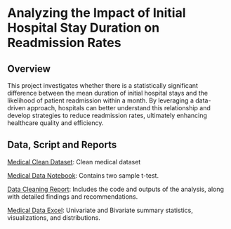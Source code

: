 # Analyzing the Impact of Initial Hospital Stay Duration on Readmission Rates

## Overview
This project investigates whether there is a statistically significant difference between the mean duration of initial hospital stays and the likelihood of patient readmission within a month. By leveraging a data-driven approach, hospitals can better understand this relationship and develop strategies to reduce readmission rates, ultimately enhancing healthcare quality and efficiency.

## Data, Script and Reports
[Medical Clean Dataset](https://github.com/jcooper2368/JCProjectCode/raw/main/data-cleaning/medical_clean.csv): Clean medical dataset 

[Medical Data Notebook](Medical%20Data%20Part%202%20(2).ipynb): Contains two sample t-test. 

[Data Cleaning Report](https://github.com/jcooper2368/JCProjectCode/raw/main/data-cleaning/Data%20Cleaning.pdf): Includes the code and outputs of the analysis, along with detailed findings and recommendations.

[Medical Data Excel](https://github.com/jcooper2368/JCProjectCode/raw/main/data-cleaning/medical_clean_D207_JCooper.xlsx): Univariate and Bivariate summary statistics, visualizations, and distributions. 
